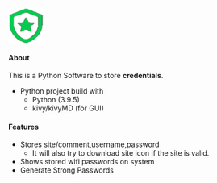 <img align="center" style="height:70px;width:70px" src="https://github.com/AraignPirate/Password_Assistent/blob/main/Appfiles/Icon.png" alt="Password Assistent Icon"></img>
#### About
This is a Python Software to store **credentials**.
- Python project build with
  - Python (3.9.5)
  - kivy/kivyMD (for GUI)
#### Features
- Stores site/comment,username,password 
  - It will also try to download site icon if the site is valid.
- Shows stored wifi passwords on system
- Generate Strong Passwords
